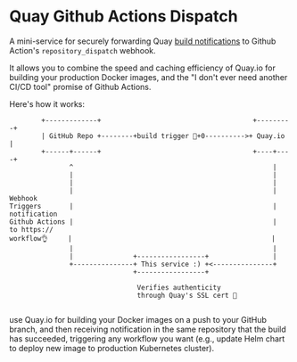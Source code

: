 # Quay Github Actions Dispatch

A mini-service for securely forwarding Quay [build notifications](https://docs.quay.io/guides/notifications.html) to Github Action's  `repository_dispatch` webhook.

It allows you to combine the speed and caching efficiency of Quay.io for building your production Docker images, and the "I don't ever need another CI/CD tool" promise of Github Actions.

Here's how it works:

```
        +-------------+                                      +---------+
        | GitHub Repo +--------+build trigger 👷‍+0---------->+ Quay.io |
        +------+------+                                      +----+----+
               ^                                                  |
               |                                                  |
               |                                                  |
               |                                                  |  Webhook
Triggers       |                                                  |  notification
Github Actions |                                                  |  to https://
workflow👌     |                                                  |
               |                                                  |
               |               +-----------------+                |
               +---------------+ This service :) +<---------------+
                               +-----------------+

                                Verifies authenticity
                                through Quay's SSL cert 🔑


```

 use Quay.io for building your Docker images on a push to your GitHub branch, and then receiving notification in the same repository that the build has succeeded, triggering any workflow you want (e.g., update Helm chart to deploy new image to production Kubernetes cluster).
